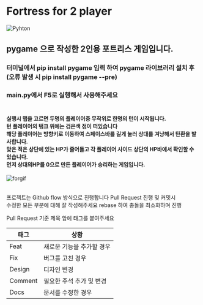 # Fortress for 2 player

<img alt="Pyhton" src ="https://img.shields.io/badge/Python-3776AB.svg?&style=for-the-badge&logo=Python&logoColor=black"/> 

## pygame 으로 작성한 2인용 포트리스 게임입니다. 
### 터미널에서 pip install pygame 입력 하여 pygame 라이브러리 설치 후 (오류 발생 시 pip install pygame --pre)
### main.py에서 F5로 실행해서 사용해주세요<br><br>

#### 실행시 맵을 고르면 두명의 플레이어중 무작위로 한명의 턴이 시작됩니다.<br>턴 플레이어의 탱크 위에는 검은색 점이 떠있습니다<br> 해당 플레이어는 방향키로 이동하여 스페이스바를 길게 눌러 상대를 겨냥해서 탄환을 발사합니다.<br> 맞은 적은 상단에 있는 HP가 줄어들고 각 플레이어 사이드 상단의 HP바에서 확인할 수 있습니다.<br>먼저 상대의HP를 0으로 만든 플레이어가 승리하는 게임입니다.
![forgif](https://github.com/present0917/Fortress5/assets/49800800/9deba11f-b94a-463a-92f0-9413e94d8596)




<br>
프로젝트는 Github flow 방식으로 진행합니다
Pull Request 진행 및 커밋시<br> 수정한 모든 부분에 대해 잘 작성해주세요
rebase 하여 충돌을 최소화하며 진행

Pull Request 기준
제목 앞에 태그를 붙여주세요

| 태그    | 상황                    |
|---------|------------------------|
| Feat    | 새로운 기능을 추가할 경우   |
| Fix     | 버그를 고친 경우          |
| Design  | 디자인 변경        |
| Comment | 필요한 주석 추가 및 변경 |
| Docs    | 문서를 수정한 경우  |
